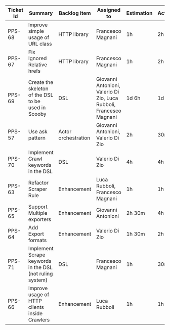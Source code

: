 | Ticket Id | Summary                                                       | Backlog item        | Assigned to                                                         | Estimation | Actual | Type          |
|-----------|---------------------------------------------------------------|---------------------|---------------------------------------------------------------------|------------|--------|---------------|
| PPS-68    | Improve simple usage of URL class                             | HTTP library        | Francesco Magnani                                                   | 1h         | 2h     | Enhancement   |
| PPS-67    | Fix Ignored Relative hrefs                                    | HTTP library        | Francesco Magnani                                                   | 1h         | 2h     | Fix           |
| PPS-69    | Create the skeleton of the DSL to be used in Scooby           | DSL                 | Giovanni Antonioni, Valerio Di Zio, Luca Rubboli, Francesco Magnani | 1d 6h      | 1d 2h  | Design        |
| PPS-57    | Use ask pattern                                               | Actor orchestration | Giovanni Antonioni, Valerio Di Zio                                  | 2h         | 30m    | Refactoring   |
| PPS-70    | Implement Crawl keywords in the DSL                           | DSL                 | Valerio Di Zio                                                      | 4h         | 4h     | Dev           |
| PPS-63    | Refactor Scraper Rule                                         | Enhancement         | Luca Rubboli, Francesco Magnani                                     | 1h         | 1h     | Refactoring   |
| PPS-65    | Support Multiple exporters                                    | Enhancement         | Giovanni Antonioni                                                  | 2h 30m     | 4h     | Dev           |
| PPS-64    | Add Export formats                                            | Enhancement         | Valerio Di Zio                                                      | 1h 30m     | 2h     | Dev           |
| PPS-71    | Implement Scrape keywords in the DSL (not ruling system)      | DSL                 | Francesco Magnani                                                   | 1h         | 30m    | Dev           |
| PPS-66    | Improve usage of HTTP clients inside Crawlers                 | Enhancement         | Luca Rubboli                                                        | 1h         | 1h     | Enhancement   |